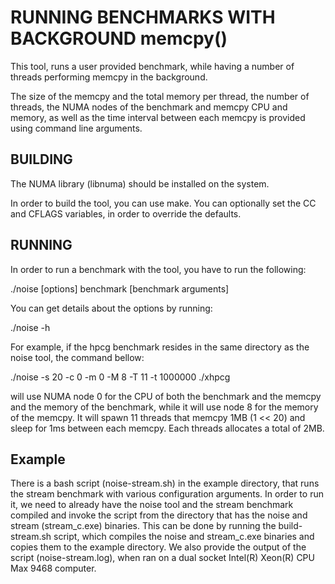 # RUNNING BENCHMARKS WITH BACKGROUND memcpy()

This tool, runs a user provided benchmark, while having a number of threads performing memcpy in the background.

The size of the memcpy and the total memory per thread, the number of threads, the NUMA nodes of the benchmark and memcpy CPU and memory, as well as the time interval between each memcpy is provided using command line arguments.

## BUILDING

The NUMA library (libnuma) should be installed on the system.

In order to build the tool, you can use make. You can optionally set the CC and CFLAGS variables, in order to override the defaults.

## RUNNING

In order to run a benchmark with the tool, you have to run the following:

./noise [options] benchmark [benchmark arguments]

You can get details about the options by running:

./noise -h

For example, if the hpcg benchmark resides in the same directory as the noise tool, the command bellow:

./noise -s 20 -c 0 -m 0 -M 8 -T 11 -t 1000000 ./xhpcg

will use NUMA node 0 for the CPU of both the benchmark and the memcpy and the memory of the benchmark, while it will use node 8 for the memory of the memcpy.
It will spawn 11 threads that memcpy 1MB (1 << 20) and sleep for 1ms between each memcpy. Each threads allocates a total of 2MB.

## Example

There is a bash script (noise-stream.sh) in the example directory, that runs the stream benchmark with various configuration arguments.
In order to run it, we need to already have the noise tool and the stream benchmark compiled and invoke the script from the directory that has the noise and stream (stream_c.exe) binaries.
This can be done by running the build-stream.sh script, which compiles the noise and stream_c.exe binaries and copies them to the example directory.
We also provide the output of the script (noise-stream.log), when ran on a dual socket Intel(R) Xeon(R) CPU Max 9468 computer.
